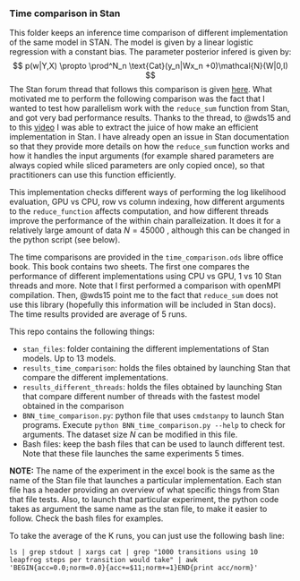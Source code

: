 ### Time comparison in Stan

This folder keeps an inference time comparison  of different implementation of the same model in STAN. The model is given by a linear logistic regression with a constant bias. The parameter posterior infered is given by:
$$
p(w|Y,X) \propto \prod^N_n \text{Cat}(y_n|Wx_n +0)\mathcal{N}(W|0,I)
$$
The Stan forum thread that follows this comparison is given [here](https://discourse.mc-stan.org/t/measuring-and-comparing-computational-performance-in-stan-with-different-compilation-alternatives-using-reduce-sum-does-not-bring-any-advantage/21340/26). What motivated me to perform the following comparison was the fact that I wanted to test how parallelism work with the `reduce_sum` function from Stan, and got very bad performance results. Thanks to the thread, to @wds15 and to this [video](https://www.youtube.com/watch?v=d5gPjajxN9A&list=PLCrWEzJgSUqwychgV5Q72Nsaq08FU48aQ) I was able to extract the juice of how make an efficient implementation in Stan. I have already open an issue in Stan documentation so that they provide more details on how the `reduce_sum` function works and how it handles the input arguments (for example shared parameters are always copied while sliced parameters are only copied once), so that practitioners can use this function efficiently.

This implementation checks different ways of performing the log likelihood evaluation, GPU vs CPU, row vs column indexing,  how different arguments to the `reduce_function` affects computation, and how different threads improve the performance of the within chain paralleization. It does it for a relatively large amount of data $N=45000$ , although this can be changed in the python script (see below).

The time comparisons are provided in the `time_comparison.ods` libre office book. This book contains two sheets. The first one compares the performance of different implementations using CPU vs GPU, 1 vs 10 Stan threads and more. Note that I first performed a comparison with openMPI compilation. Then, @wds15 point me to the fact that `reduce_sum` does not use this library (hopefully this information will be included in Stan docs). The time results provided are average of 5 runs.

This repo contains the following things:

* `stan_files`: folder containing the different implementations of Stan models. Up to 13 models.
* `results_time_comparison`: holds the files obtained by launching Stan that compare the different implementations.
* `results_different_threads`: holds the files obtained by launching Stan that compare different number of threads with the fastest model obtained in the comparison
* `BNN_time_comparison.py`: python file that uses `cmdstanpy` to launch Stan programs.  Execute `python BNN_time_comparison.py --help` to check for arguments. The dataset size $N$ can be modified in this file.
* Bash files: keep the bash files that can be used to launch different test. Note that these file launches the same experiments 5 times.

**NOTE:** The name of the experiment in the excel book is the same as the name of the Stan file that launches a particular implementation. Each stan file has a header providing an overview of what specific things from Stan that file tests. Also, to launch that particular experiment, the python code takes as argument the same name as the stan file, to make it easier to follow. Check the bash files for examples.

To take the average of the K runs, you can just use the following bash line:

`ls | grep stdout | xargs cat | grep "1000 transitions using 10 leapfrog steps per transition would take" | awk 'BEGIN{acc=0.0;norm=0.0}{acc+=$11;norm+=1}END{print acc/norm}'`

